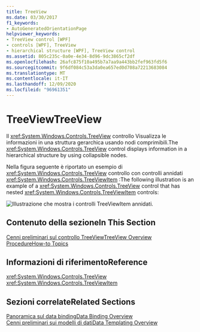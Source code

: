 ```yaml
---
title: TreeView
ms.date: 03/30/2017
f1_keywords:
- AutoGeneratedOrientationPage
helpviewer_keywords:
- TreeView control [WPF]
- controls [WPF], TreeView
- hierarchical structure [WPF], TreeView control
ms.assetid: 805c235c-0a0e-4e34-8d96-9dc3865cf2df
ms.openlocfilehash: 26afc875f10a495b7a7aa9a443bb2fef963fd5f6
ms.sourcegitcommit: 9f6df084c53a3da0ea657ed0d708a72213683084
ms.translationtype: MT
ms.contentlocale: it-IT
ms.lasthandoff: 12/09/2020
ms.locfileid: "96961351"
---
```

# <a name="treeview"></a><span data-ttu-id="aedd0-102">TreeView</span><span class="sxs-lookup"><span data-stu-id="aedd0-102">TreeView</span></span>
<span data-ttu-id="aedd0-103">Il <xref:System.Windows.Controls.TreeView> controllo Visualizza le informazioni in una struttura gerarchica usando nodi comprimibili.</span><span class="sxs-lookup"><span data-stu-id="aedd0-103">The <xref:System.Windows.Controls.TreeView> control displays information in a hierarchical structure by using collapsible nodes.</span></span>  
  
 <span data-ttu-id="aedd0-104">Nella figura seguente è riportato un esempio di <xref:System.Windows.Controls.TreeView> controllo con controlli annidati <xref:System.Windows.Controls.TreeViewItem> :</span><span class="sxs-lookup"><span data-stu-id="aedd0-104">The following illustration is an example of a <xref:System.Windows.Controls.TreeView> control that has nested <xref:System.Windows.Controls.TreeViewItem> controls:</span></span>  
  
 ![Illustrazione che mostra i controlli TreeViewItem annidati.](./media/treeview/nested-treeviewitem-controls.jpg)  
  
## <a name="in-this-section"></a><span data-ttu-id="aedd0-106">Contenuto della sezione</span><span class="sxs-lookup"><span data-stu-id="aedd0-106">In This Section</span></span>  
 [<span data-ttu-id="aedd0-107">Cenni preliminari sul controllo TreeView</span><span class="sxs-lookup"><span data-stu-id="aedd0-107">TreeView Overview</span></span>](treeview-overview.md)  
 [<span data-ttu-id="aedd0-108">Procedure</span><span class="sxs-lookup"><span data-stu-id="aedd0-108">How-to Topics</span></span>](treeview-how-to-topics.md)  
  
## <a name="reference"></a><span data-ttu-id="aedd0-109">Informazioni di riferimento</span><span class="sxs-lookup"><span data-stu-id="aedd0-109">Reference</span></span>  
 <xref:System.Windows.Controls.TreeView>  
  <xref:System.Windows.Controls.TreeViewItem>  
  
## <a name="related-sections"></a><span data-ttu-id="aedd0-110">Sezioni correlate</span><span class="sxs-lookup"><span data-stu-id="aedd0-110">Related Sections</span></span>  
 [<span data-ttu-id="aedd0-111">Panoramica sul data binding</span><span class="sxs-lookup"><span data-stu-id="aedd0-111">Data Binding Overview</span></span>](/dotnet/desktop-wpf/data/data-binding-overview)  
  [<span data-ttu-id="aedd0-112">Cenni preliminari sui modelli di dati</span><span class="sxs-lookup"><span data-stu-id="aedd0-112">Data Templating Overview</span></span>](../data/data-templating-overview.md)

